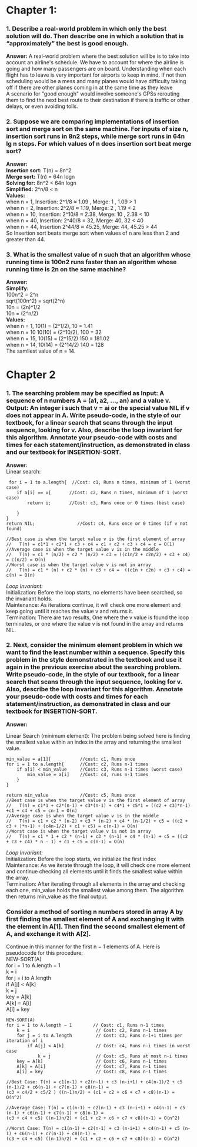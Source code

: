 ﻿
# Chapter 1:
### 1. Describe a real-world problem in which only the best solution will do. Then describe one in which a solution that is “approximately” the best is good enough.
**Answer:** A real-world problem where the best solution will be is to take into account an airline's schedule. We have to account for where the airline is going and how many passengers are on board. Understanding when each flight has to leave is very important for airports to keep in mind. If not then scheduling would be a mess and many planes would have difficulty taking off if there are other planes coming in at the same time as they leave   
A scenario for "good enough" would involve someone's GPSs rerouting them to find the next best route to their destination if there is traffic or other delays, or even avoiding tolls.


### 2. Suppose we are comparing implementations of insertion sort and merge sort on the same machine. For inputs of size n, insertion sort runs in 8n2 steps, while merge sort runs in 64n lg n steps. For which values of n does insertion sort beat merge sort?

**Answer:**  
**Insertion sort:** T(n) = 8n^2   
**Merge sort:** T(n) = 64n logn   
**Solving for:** 8n^2 < 64n logn  
**Simplified:** 2^n/8 < n  
**Values:**   
when n = 1, Insertion: 2^1/8 ≈ 1.09 , Merge: 1 , 1.09 > 1  
when n = 2, Insertion: 2^2/8 ≈ 1.19, Merge: 2 , 1.19 < 2  
when n = 10, Insertion: 2^10/8 ≈ 2.38, Merge: 10 , 2.38 < 10   
when n = 40, Insertion: 2^40/8 = 32, Merge: 40, 32 < 40  
when n = 44, Insertion 2^44/8 ≈ 45.25, Merge: 44, 45.25 > 44  
So Insertion sort beats merge sort when values of n are less than 2 and greater than 44.   

### 3. What is the smallest value of n such that an algorithm whose running time is 100n2 runs faster than an algorithm whose running time is 2n on the same machine?

**Answer:**  
**Simplify:**  
100n^2 = 2^n  
sqrt(100n^2) = sqrt(2^n)  
10n = (2n)^1/2  
10n = (2^n/2)  
**Values:**   
when n = 1, 10(1) = (2^1/2), 10 = 1.41  
when n = 10 10(10) = (2^10/2), 100 = 32  
when n = 15, 10(15) = (2^15/2) 150 = 181.02  
when n = 14, 10(14) = (2^14/2) 140 = 128  
The samllest value of n = 14.  


# Chapter 2
### 1. The searching problem may be specified as Input: A sequence of n numbers A = ⟨a1, a2, …, an⟩ and a value v. Output: An integer i such that v = ai or the special value NIL if v does not appear in A. Write pseudo-code, in the style of our textbook, for a linear search that scans through the input sequence, looking for v. Also, describe the loop invariant for this algorithm. Annotate your pseudo-code with costs and times for each statement/instruction, as demonstrated in class and our textbook for INSERTION-SORT.
**Answer:**  
Linear search:  

~~~
 for i = 1 to a.length{  //Cost: c1, Runs n times, minimum of 1 (worst case)
	if a[i] == v{	    //Cost: c2, Runs n times, minimum of 1 (worst case)
		return i;	    //Cost: c3, Runs once or 0 times (best case)
		
	}
}
return NIL;		           //Cost: c4, Runs once or 0 times (if v not found)

//Best case is when the target value v is the first element of array
//   T(n) = c1*1 + c2*1 + c3 + c4 = c1 + c2 + c3 + c4 = c = O(1)
//Average case is when the target value v is in the middle
//   T(n) = c1 * (n/2) + c2 * (n/2) + c3 = ((c1n/2 + c2n/2) + c3 + c4) = c(n/2) = O(n)
//Worst case is when the target value v is not in array
//   T(n) = c1 * (n) + c2 * (n) + c3 + c4 =  ((c1n + c2n) + c3 + c4) = c(n) = O(n)
~~~  
*Loop Invariant:*   
Initialization: Before the loop starts, no elements have been searched, so the invariant holds.   
Maintenance: As iterations continue, it will check one more element and keep going until it reaches the value v and returns it.    
Termination: There are two results, One where the v value is found the loop terminates, or one where the value v is not found in the array and returns NIL.    


### 2. Next, consider the minimum element problem in which we want to find the least number within a sequence. Specify this problem in the style demonstrated in the textbook and use it again in the previous exercise about the searching problem. Write pseudo-code, in the style of our textbook, for a linear search that scans through the input sequence, looking for v. Also, describe the loop invariant for this algorithm. Annotate your pseudo-code with costs and times for each statement/instruction, as demonstrated in class and our textbook for INSERTION-SORT.   

**Answer:**  

Linear Search (minimum element): The problem being solved here is finding the smallest value within an index in the array and returning the smallest value.

~~~
min_value = a[1]{			//cost: c1, Runs once  
for i = 1 to a.length{	    //Cost: c2, Runs n-1 times  
    if a[i] < min_value     //Cost: c3, Runs n-1 times (worst case)  
        min_value = a[i]    //Cost: c4, runs n-1 times  
    }  
}  

return min_value		    //Cost: c5, Runs once  
//Best case is when the target value v is the first element of array
//   T(n) = c1*1 + c2*(n-1) + c3*(n-1) + c4*1 + c5*1 = ((c2 + c3)*n-1) +c1 + c4 + c5 = cn-1 = O(n)
//Average case is when the target value v is in the middle
//   T(n) = c1 + c2 * (n-2) + c3 * (n-2) + c4 * (n-1/2) + c5 = ((c2 + c3 + )*n-1) + (c4n-1/2) + c1 + c5) = c(n-1) = O(n)
//Worst case is when the target value v is not in array
//   T(n) = c1 * 1 + c2 * (n-1) + c3 * (n-1) + c4 * (n-1) + c5 = ((c2 + c3 + c4) * n - 1) + c1 + c5 = c(n-1) = O(n)
~~~    
*Loop Invariant:*   
Initialization: Before the loop starts, we initialize the first index   
Maintenance: As we iterate through the loop, it will check one more element and continue checking all elements until it finds the smallest value within the array.    
Termination: After iterating through all elements in the array and checking each one, min_value holds the smallest value among them. The algorithm then returns min_value as the final output.   


### Consider a method of sorting n numbers stored in array A by first finding the smallest element of A and exchanging it with the element in A[1]. Then find the second smallest element of A, and exchange it with A[2].  
 Continue in this manner for the first n − 1 elements of A. Here is pseudocode for this procedure:  
NEW-SORT(A)  
for i = 1 to A.length − 1  
    k = i  
    for j = i to A.length  
        if A[j] < A[k]  
            k = j  
    key = A[k]  
    A[k] = A[i]  
    A[i] = key  

~~~  
NEW-SORT(A)  
for i = 1 to A.length − 1        // Cost: c1, Runs n-1 times  
    k = i                         // Cost: c2, Runs n-1 times  
    for j = i to A.length         // Cost: c3, Runs n-i+1 times per iteration of i  
        if A[j] < A[k]            // Cost: c4, Runs n-i times in worst case  
            k = j                 // Cost: c5, Runs at most n-i times  
    key = A[k]                    // Cost: c6, Runs n-1 times  
    A[k] = A[i]                   // Cost: c7, Runs n-1 times  
    A[i] = key                    // Cost: c8, Runs n-1 times  

//Best Case: T(n) = c1(n-1) + c2(n-1) + c3 (n-i+1) + c4(n-1)/2 + c5 (n-1)/2 + c6(n-1) + c7(n-1) + c8(n-1) =
(c3 + c4/2 + c5/2 ) ((n-1)n/2) + (c1 + c2 + c6 + c7 + c8)(n-1) = O(n^2)

//Average Case: T(n) = c1(n-1) + c2(n-1) + c3 (n-i+1) + c4(n-1) + c5 (n-1) + c6(n-1) + c7(n-1) + c8(n-1) =
(c3 + c4 + c5) ((n-1)n/2) + (c1 + c2 + c6 + c7 + c8)(n-1) = O(n^2)

//Worst Case: T(n) = c1(n-1) + c2(n-1) + c3 (n-i+1) + c4(n-1) + c5 (n-1) + c6(n-1) + c7(n-1) + c8(n-1) =
(c3 + c4 + c5) ((n-1)n/2) + (c1 + c2 + c6 + c7 + c8)(n-1) = O(n^2)

~~~


